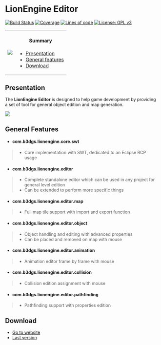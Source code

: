 # LionEngine Editor
[![Build Status](https://travis-ci.org/b3dgs/lionengine-editor.svg?branch=lionengine-editor-9.0.0)](https://travis-ci.org/b3dgs/lionengine) [![Coverage](https://sonarcloud.io/api/project_badges/measure?project=com.b3dgs.lionengine.editor%3Alionengine-editor-parent&metric=coverage)](https://sonarcloud.io/api/project_badges/measure?project=com.b3dgs.lionengine.editor%3Alionengine-editor-parent&metric=coverage) [![Lines of code](https://sonarcloud.io/api/project_badges/measure?project=com.b3dgs.lionengine.editor%3Alionengine-editor-parent&metric=ncloc)](https://sonarcloud.io/api/project_badges/measure?project=com.b3dgs.lionengine.editor%3Alionengine-editor-parent&metric=ncloc) [![License: GPL v3](https://img.shields.io/badge/License-GPL%20v3-blue.svg)](https://www.gnu.org/licenses/gpl-3.0)
<table>
    <tr>
        <td>
            <a href="http://www.b3dgs.com/v7/page.php?lang=en&section=lionengine"><img src="http://www.b3dgs.com/v7/projects/lionengine/lionengine.jpg"/></a>
        </td>
        <td>
            <h4 align="center">Summary</h4>
            <div align="left">
                <ul>
                    <li><a href="#presentation">Presentation</a></li>
                    <li><a href="#general-features">General features</a></li>
                    <li><a href="#download">Download</a></li>
                </ul>
            </div>
        </td>
    </tr>
</table>

## Presentation

The __LionEngine Editor__ is designed to help game development by providing a set of tool for general object edition and map generation.

<a href="http://lionengine.b3dgs.com/v8-4/page.php?lang=en&section=home"><img src="http://lionengine.b3dgs.com/v8-4/img/home/overview_en.png"/></a>

## General Features

* #### __com.b3dgs.lionengine.core.swt__
>  * Core implementation with SWT, dedicated to an Eclipse RCP usage

* #### __com.b3dgs.lionengine.editor__
>  * Complete standalone editor which can be used in any project for general level edition
>  * Can be extended to perform more specific things

* #### __com.b3dgs.lionengine.editor.map__
>  * Full map tile support with import and export function

* #### __com.b3dgs.lionengine.editor.object__
>  * Object handling and editing with advanced properties
>  * Can be placed and removed on map with mouse

* #### __com.b3dgs.lionengine.editor.animation__
>  * Animation editor frame by frame with mouse

* #### __com.b3dgs.lionengine.editor.collision__
>  * Collision edition assignment with mouse

* #### __com.b3dgs.lionengine.editor.pathfinding__
>  * Pathfinding support with properties edition

## Download

* [Go to website](http://www.b3dgs.com/v7/page.php?lang=en&section=lionengine)
* [Last version](https://lionengine.b3dgs.com/v8-4/page.php?lang=en&section=downloads)
